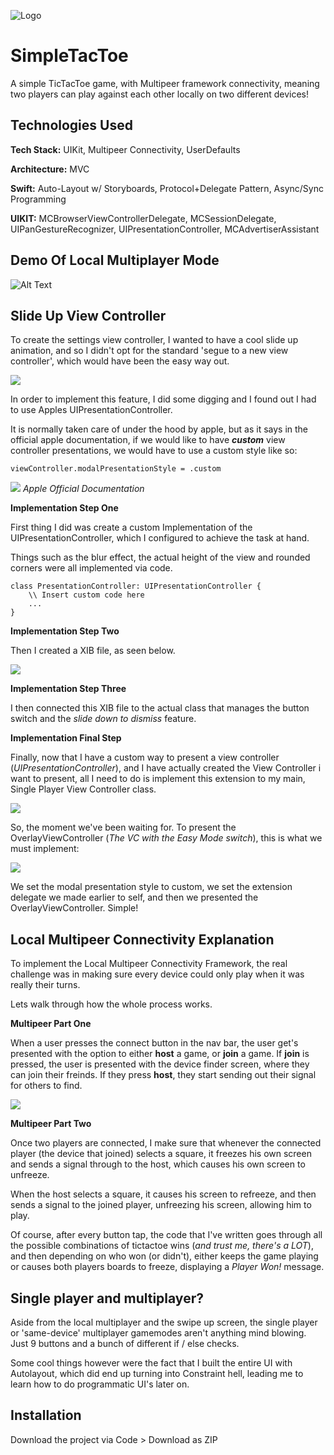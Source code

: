 
![Logo](https://github.com/bagheriamin/SimpleTacToe/blob/main/simpletactoe%20banner.png?raw=true)


# SimpleTacToe

A simple TicTacToe game, with Multipeer framework connectivity, meaning two players can play against each other locally on two different devices!

## Technologies Used

**Tech Stack:** 
UIKit, Multipeer Connectivity, UserDefaults

**Architecture:**
MVC

**Swift:** Auto-Layout w/ Storyboards, Protocol+Delegate Pattern, Async/Sync Programming

**UIKIT:**
MCBrowserViewControllerDelegate, MCSessionDelegate, UIPanGestureRecognizer, UIPresentationController, MCAdvertiserAssistant


## Demo Of Local Multiplayer Mode
![Alt Text](https://github.com/bagheriamin/SimpleTacToe/blob/main/askajfkajfkjadfsf.gif?raw=true)



## Slide Up View Controller

To create the settings view controller, I wanted to have a cool slide up animation, and so I didn't opt for the standard 'segue to a new view controller', which would have been the easy way out.

![](https://github.com/bagheriamin/SimpleTacToe/blob/main/slideViewContrller.gif?raw=true)

In order to implement this feature, I did some digging and I found out I had to use Apples UIPresentationController. 

It is normally taken care of under the hood by apple, but as it says in the official apple documentation,
if we would like to have ***custom*** view controller presentations, we would have to use a custom style like so:
```
viewController.modalPresentationStyle = .custom
```

![](https://github.com/bagheriamin/SimpleTacToe/blob/main/appleDocumentationOnUIPresentationViewController.png?raw=true)
*Apple Official Documentation*

**Implementation Step One**

First thing I did was create a custom Implementation of the UIPresentationController, which I configured to achieve the task at hand.

Things such as the blur effect, the actual height of the view and rounded corners were all implemented via code.
```
class PresentationController: UIPresentationController {
    \\ Insert custom code here
    ...
}
```
**Implementation Step Two**

Then I created a XIB file, as seen below.

![](https://github.com/bagheriamin/SimpleTacToe/blob/main/xib.png?raw=true)

**Implementation Step Three**

I then connected this XIB file to the actual class that manages the button switch and the *slide down to dismiss* feature. 

**Implementation Final Step**

Finally, now that I have a custom way to present a view controller (*UIPresentationController*), and I have actually created the View Controller i want to present, all I need to do is implement this extension to my main, Single Player View Controller class.

![](https://github.com/bagheriamin/SimpleTacToe/blob/main/carbon-8.png?raw=true)

So, the moment we've been waiting for. To present the OverlayViewController (*The VC with the Easy Mode switch*), this is what we must implement:

![](https://github.com/bagheriamin/SimpleTacToe/blob/main/carbon-9.png?raw=true)

We set the modal presentation style to custom, we set the extension delegate we made earlier to self, and then we presented the OverlayViewController. Simple!







## Local Multipeer Connectivity Explanation

To implement the Local Multipeer Connectivity Framework, the real challenge was in making sure every device could only play when it was really their turns.

Lets walk through how the whole process works.

**Multipeer Part One**

When a user presses the connect button in the nav bar, the user get's presented with the option to either **host** a game, or **join** a game. If **join** is pressed, the user is presented with the device finder screen, where they can join their freinds. If they press **host**, they start sending out their signal for others to find.

![](https://github.com/bagheriamin/SimpleTacToe/blob/main/hostOrJoin.gif?raw=true)

**Multipeer Part Two**

Once two players are connected, I make sure that whenever the connected player (the device that joined) selects a square, it freezes his own screen and sends a signal through to the host, which causes his own screen to unfreeze.

When the host selects a square, it causes his screen to refreeze, and then sends a signal to the joined player, unfreezing his screen, allowing him to play.

Of course, after every button tap, the code that I've written goes through all the possible combinations of tictactoe wins (*and trust me, there's a LOT*), and then depending on who won (or didn't), either keeps the game playing or causes both players boards to freeze, displaying a *Player Won!* message.

## Single player and multiplayer?

Aside from the local multiplayer and the swipe up screen, the single player or 'same-device' multiplayer gamemodes aren't anything mind blowing. Just 9 buttons and a bunch of different if / else checks.

Some cool things however were the fact that I built the entire UI with Autolayout, which did end up turning into Constraint hell, leading me to learn how to do programmatic UI's later on.



## Installation

Download the project via Code > Download as ZIP

    
